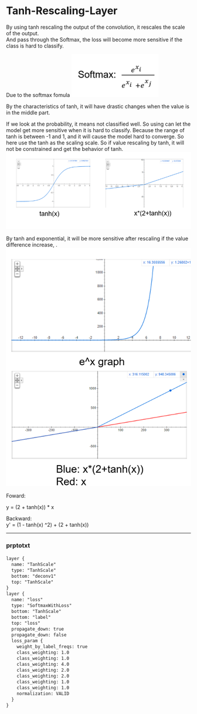 # Tanh-Rescaling-Layer

By using tanh rescaling the output of the convolution, it rescales the scale of the output.  
And pass through the Softmax, the loss will become more sensitive if the class is hard to classify.

Due to the softmax fomula
![](https://github.com/ricky40403/Tanh-Rescaling-Layer/blob/master/softmax.png)  

By the characteristics of tanh, it will have drastic changes when the value is in the middle part.  

If we look at the probability, it means not classified well. So using can let the model get more sensitive when it is hard to classify.
Because the range of tanh is between -1 and 1, and it will cause the model hard to converge. So here use the tanh as the scaling scale.
So if value rescaling by tanh, it will not be constrained and get the behavior of tanh. 
![](https://github.com/ricky40403/Tanh-Rescaling-Layer/blob/master/tanh1.png)

By tanh and exponential, it will be more sensitive after rescaling if the value difference increase, .
![](https://github.com/ricky40403/Tanh-Rescaling-Layer/blob/master/tanh2.png)

Foward:  

y = (2 + tanh(x)) * x  

Backward:  
y' = (1 - tanh(x) ^2) + (2 + tanh(x))  

***
### prptotxt  

``` caffe
layer {
  name: "TanhScale"
  type: "TanhScale"
  bottom: "deconv1"
  top: "TanhScale"
}
layer {
  name: "loss"
  type: "SoftmaxWithLoss"
  bottom: "TanhScale"
  bottom: "label"
  top: "loss"
  propagate_down: true
  propagate_down: false
  loss_param {
    weight_by_label_freqs: true
    class_weighting: 1.0
    class_weighting: 1.0
    class_weighting: 4.0
    class_weighting: 2.0
    class_weighting: 2.0
    class_weighting: 1.0
    class_weighting: 1.0
    normalization: VALID
  }
}
```
